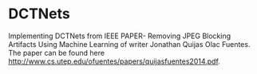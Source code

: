 # DCTNets

Implementing DCTNets from  IEEE PAPER- Removing JPEG Blocking Artifacts Using Machine Learning of writer Jonathan Quijas Olac Fuentes. The paper can be found here http://www.cs.utep.edu/ofuentes/papers/quijasfuentes2014.pdf.
